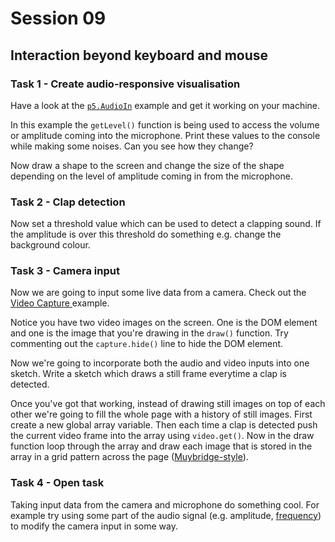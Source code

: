 # Session 09

## Interaction beyond keyboard and mouse 


### Task 1 - Create audio-responsive visualisation

Have a look at the [`p5.AudioIn`](https://p5js.org/reference/#/p5.AudioIn) example and get it working on your machine.

In this example the `getLevel()` function is being used to access the volume or amplitude coming into the microphone.  Print these values to the console while making some noises.  Can you see how they change?  

Now draw a shape to the screen and change the size of the shape depending on the level of amplitude coming in from the microphone.

### Task 2 - Clap detection

Now set a threshold value which can be used to detect a clapping sound.  If the amplitude is over this threshold do something e.g. change the background colour.

### Task 3 - Camera input
Now we are going to input some live data from a camera.  Check out the [Video Capture ](https://p5js.org/examples/dom-video-capture.html) example.

Notice you have two video images on the screen.  One is the DOM element and one is the image that you're drawing in the `draw()` function.  Try commenting out the `capture.hide()` line to hide the DOM element.

Now we're going to incorporate both the audio and video inputs into one sketch.  Write a sketch which draws a still frame everytime a clap is detected. 

Once you've got that working, instead of drawing still images on top of each other we're going to fill the whole page with a history of still images. First create a new global array variable.  Then each time a clap is detected push the current video frame into the array using `video.get()`.  Now in the draw function loop through the array and draw each image that is stored in the array in a grid pattern across the page ([Muybridge-style](https://en.wikipedia.org/wiki/Eadweard_Muybridge#/media/File:The_Horse_in_Motion_high_res.jpg)).

### Task 4 - Open task 
Taking input data from the camera and microphone do something cool. For example try using some part of the audio signal (e.g. amplitude, [frequency](https://p5js.org/examples/sound-frequency-spectrum.html)) to modify the camera input in some way.
